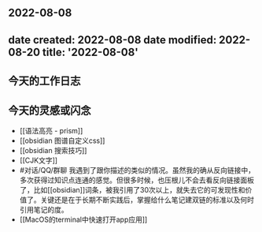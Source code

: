 2022-08-08
---
date created: 2022-08-08
date modified: 2022-08-20
title: '2022-08-08'
---

## 今天的工作日志

## 今天的灵感或闪念

- [[语法高亮 - prism]]
- [[obsidian 图谱自定义css]]
- [[obsidian 搜索技巧]]
- [[CJK文字]]
- #对话/QQ/群聊 我遇到了跟你描述的类似的情况。虽然我的确从反向链接中，多次获得过知识点连通的感觉。但很多时候，也压根儿不会去看反向链接面板了，比如[[obsidian]]词条，被我引用了30次以上，就失去它的可发现性和价值了。关键还是在于长期不断实践后，掌握给什么笔记建双链的标准以及何时引用笔记的度。
- [[MacOS的terminal中快速打开app应用]]
